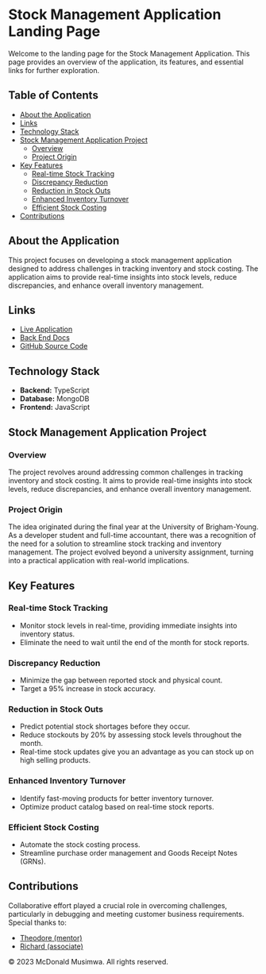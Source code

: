 # Stock Management Application Landing Page

Welcome to the landing page for the Stock Management Application. This page provides an overview of the application, its features, and essential links for further exploration.

## Table of Contents

- [About the Application](#about-the-application)
- [Links](#links)
- [Technology Stack](#technology-stack)
- [Stock Management Application Project](#stock-management-application-project)
  - [Overview](#overview)
  - [Project Origin](#project-origin)
- [Key Features](#key-features)
  - [Real-time Stock Tracking](#real-time-stock-tracking)
  - [Discrepancy Reduction](#discrepancy-reduction)
  - [Reduction in Stock Outs](#reduction-in-stock-outs)
  - [Enhanced Inventory Turnover](#enhanced-inventory-turnover)
  - [Efficient Stock Costing](#efficient-stock-costing)
- [Contributions](#contributions)

## About the Application

This project focuses on developing a stock management application designed to address challenges in tracking inventory and stock costing. The application aims to provide real-time insights into stock levels, reduce discrepancies, and enhance overall inventory management.

## Links

- [Live Application](https://stockify.heromarket.co.za/)
- [Back End Docs](https://inventorymanagement-7i2p.onrender.com/api-docs/)
- [GitHub Source Code](https://github.com/McDonaldMusimwa/InventorySystemTypescript.git)

## Technology Stack

- **Backend:** TypeScript
- **Database:** MongoDB
- **Frontend:** JavaScript

## Stock Management Application Project

### Overview

The project revolves around addressing common challenges in tracking inventory and stock costing. It aims to provide real-time insights into stock levels, reduce discrepancies, and enhance overall inventory management.

### Project Origin

The idea originated during the final year at the University of Brigham-Young. As a developer student and full-time accountant, there was a recognition of the need for a solution to streamline stock tracking and inventory management. The project evolved beyond a university assignment, turning into a practical application with real-world implications.

## Key Features

### Real-time Stock Tracking

- Monitor stock levels in real-time, providing immediate insights into inventory status.
- Eliminate the need to wait until the end of the month for stock reports.

### Discrepancy Reduction

- Minimize the gap between reported stock and physical count.
- Target a 95% increase in stock accuracy.

### Reduction in Stock Outs

- Predict potential stock shortages before they occur.
- Reduce stockouts by 20% by assessing stock levels throughout the month.
- Real-time stock updates give you an advantage as you can stock up on high selling products.

### Enhanced Inventory Turnover

- Identify fast-moving products for better inventory turnover.
- Optimize product catalog based on real-time stock reports.

### Efficient Stock Costing

- Automate the stock costing process.
- Streamline purchase order management and Goods Receipt Notes (GRNs).

## Contributions

Collaborative effort played a crucial role in overcoming challenges, particularly in debugging and meeting customer business requirements. Special thanks to:

- [Theodore (mentor)](https://twitter.com/thatguycodes)
- [Richard (associate)](https://www.linkedin.com/in/rico-croods-4a432720a/)

&copy; 2023 McDonald Musimwa. All rights reserved.
